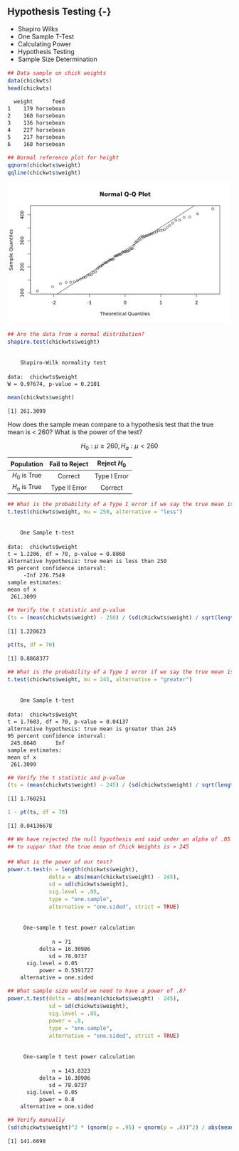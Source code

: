 ## Hypothesis Testing {-}
  * Shapiro Wilks
  * One Sample T-Test
  * Calculating Power
  * Hypothesis Testing
  * Sample Size Determination



```r
## Data sample on chick weights
data(chickwts)
head(chickwts)
```

```
  weight      feed
1    179 horsebean
2    160 horsebean
3    136 horsebean
4    227 horsebean
5    217 horsebean
6    168 horsebean
```

```r
## Normal reference plot for height
qqnorm(chickwts$weight)
qqline(chickwts$weight)
```

<img src="01-02-Stat-Methods-Hypothesis-Testing_files/figure-html/a5-1.png" width="768" />

```r
## Are the data from a normal distribution?
shapiro.test(chickwts$weight)
```

```

	Shapiro-Wilk normality test

data:  chickwts$weight
W = 0.97674, p-value = 0.2101
```

```r
mean(chickwts$weight)
```

```
[1] 261.3099
```

How does the sample mean compare to a hypothesis test that the true mean is < 260? What is the power of the test?

$$H_0: \mu \ge 260, H_a: \mu \lt 260$$

|  Population   | Fail to Reject | Reject $H_0$ |
|:-------------:|:--------------:|:------------:|
| $H_0$ is True |    Correct     | Type I Error |
| $H_a$ is True | Type II Error  |   Correct    |


```r
## What is the probability of a Type I error if we say the true mean is less than 250?
t.test(chickwts$weight, mu = 250, alternative = "less")
```

```

	One Sample t-test

data:  chickwts$weight
t = 1.2206, df = 70, p-value = 0.8868
alternative hypothesis: true mean is less than 250
95 percent confidence interval:
     -Inf 276.7549
sample estimates:
mean of x 
 261.3099 
```

```r
## Verify the t statistic and p-value
(ts = (mean(chickwts$weight) - 250) / (sd(chickwts$weight) / sqrt(length(chickwts$weight))))
```

```
[1] 1.220623
```

```r
pt(ts, df = 70)
```

```
[1] 0.8868377
```

```r
## What is the probability of a Type I error if we say the true mean is > 245?
t.test(chickwts$weight, mu = 245, alternative = "greater")
```

```

	One Sample t-test

data:  chickwts$weight
t = 1.7603, df = 70, p-value = 0.04137
alternative hypothesis: true mean is greater than 245
95 percent confidence interval:
 245.8648      Inf
sample estimates:
mean of x 
 261.3099 
```

```r
## Verify the t statistic and p-value
(ts = (mean(chickwts$weight) - 245) / (sd(chickwts$weight) / sqrt(length(chickwts$weight))))
```

```
[1] 1.760251
```

```r
1 - pt(ts, df = 70)
```

```
[1] 0.04136678
```

```r
## We have rejected the null hypothesis and said under an alpha of .05 there is enough evidence
## to suppor that the true mean of Chick Weights is > 245

## What is the power of our test?
power.t.test(n = length(chickwts$weight),
             delta = abs(mean(chickwts$weight) - 245),
             sd = sd(chickwts$weight),
             sig.level = .05,
             type = "one.sample",
             alternative = "one.sided", strict = TRUE)
```

```

     One-sample t test power calculation 

              n = 71
          delta = 16.30986
             sd = 78.0737
      sig.level = 0.05
          power = 0.5391727
    alternative = one.sided
```

```r
## What sample size would we need to have a power of .8?
power.t.test(delta = abs(mean(chickwts$weight) - 245),
             sd = sd(chickwts$weight),
             sig.level = .05,
             power = .8,
             type = "one.sample",
             alternative = "one.sided", strict = TRUE)
```

```

     One-sample t test power calculation 

              n = 143.0323
          delta = 16.30986
             sd = 78.0737
      sig.level = 0.05
          power = 0.8
    alternative = one.sided
```

```r
## Verify manually
(sd(chickwts$weight)^2 * (qnorm(p = .95) + qnorm(p = .8))^2) / abs(mean(chickwts$weight) - 245)^2
```

```
[1] 141.6698
```
